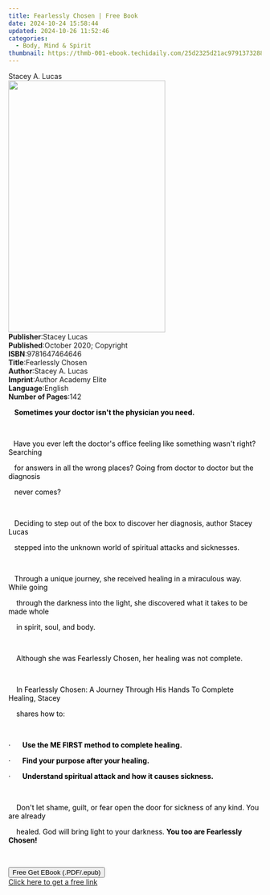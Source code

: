 ```yaml
---
title: Fearlessly Chosen | Free Book
date: 2024-10-24 15:58:44
updated: 2024-10-26 11:52:46
categories:
  - Body, Mind & Spirit
thumbnail: https://thmb-001-ebook.techidaily.com/25d2325d21ac9791373288020d4d4c7189f0014f091c31ee10fad9229e4342fa.jpg
---
```

<main id="book-container">
  <div class="flex flex-col">
    <div class="book-brief flex-1 py-6 px-4 sm:p-6 md:py-10 md:px-8">
      <!-- brief-->
      <div class="book-brief-main">Stacey A. Lucas</div>
    </div>
    <div
      class="book-meta-info flex-1 grid gap-4 col-start-1 col-end-3 row-start-1 sm:mb-6 sm:grid-cols-4 lg:gap-6 lg:col-start-2 lg:row-end-6 lg:row-span-6 lg:mb-0"
    >
      <div
        class="book-meta-info-left place-content-center mt-4 p-4 text-sm leading-6 col-start-2 col-span-2 dark:text-slate-400"
      >
        <img
          class="w-full h-500 object-cover rounded-lg sm:h-255 sm:col-span-2 lg:col-span-full"
          src="https://img-001-ebook.techidaily.com/ea5ba6a9ae56f9a3448dd5c9561ec6a75cfbc99d6d4f0d5727c4c55935411909.jpg"
          alt=""
          width="312"
          height="500"
        />
      </div>
      <div
        class="book-meta-info-right mt-2 col-start-1 row-start-2 col-span-3 self-center"
      >
        <!-- meta data  -->
        <div class="flex flex-col px-4 md:px-8">
          <div class="flex-1">
            <strong>Publisher</strong>:<span class="px-2">Stacey Lucas</span>
          </div>
          <div class="flex-1">
            <strong>Published</strong>:<span class="px-2"
              >October 2020; Copyright</span
            >
          </div>
          <div class="flex-1">
            <strong>ISBN</strong>:<span class="px-2">9781647464646</span>
          </div>
          <div class="flex-1">
            <strong>Title</strong>:<span class="px-2">Fearlessly Chosen</span>
          </div>
          <div class="flex-1">
            <strong>Author</strong>:<span class="px-2">Stacey A. Lucas</span>
          </div>
          <div class="flex-1">
            <strong>Imprint</strong>:<span class="px-2"
              >Author Academy Elite</span
            >
          </div>
          <div class="flex-1">
            <strong>Language</strong>:<span class="px-2">English</span>
          </div>
          <div class="flex-1">
            <strong>Number of Pages</strong>:<span class="px-2">142</span>
          </div>
        </div>
      </div>
    </div>
    <div class="book-description flex-1 py-6 px-4 sm:p-6 md:py-10 md:px-8">
      <div class="book-description-main">
        <div accordion-content="" id="description">
          <p>
            <span style="color: black">&nbsp;&nbsp;&nbsp;</span
            ><strong style="color: black"
              >Sometimes your doctor isn't the physician you need.</strong
            >
          </p>
          <p><strong style="color: black">&nbsp;</strong></p>
          <p>
            <strong style="color: black">&nbsp;&nbsp;&nbsp;</strong
            ><span style="color: black"
              >Have you ever left the doctor's office feeling like something
              wasn't right? Searching&nbsp;</span
            >
          </p>
          <p>
            <span style="color: black"
              >&nbsp;&nbsp;&nbsp;for answers in all the wrong places? Going from
              doctor to doctor but the diagnosis</span
            >
          </p>
          <p>
            <span style="color: black">&nbsp;&nbsp;&nbsp;never comes?</span>
          </p>
          <p><span style="color: black">&nbsp;</span></p>
          <p>
            <span style="color: black"
              >&nbsp;&nbsp;&nbsp;Deciding to step out of the box to discover her
              diagnosis, author Stacey Lucas</span
            >
          </p>
          <p>
            <span style="color: black"
              >&nbsp;&nbsp;&nbsp;stepped into the unknown world of spiritual
              attacks and sicknesses.</span
            >
          </p>
          <p><span style="color: black">&nbsp;</span></p>
          <p>
            <span style="color: black"
              >&nbsp;&nbsp;&nbsp;Through a unique journey, she received healing
              in a miraculous way. While going</span
            >
          </p>
          <p>
            <span style="color: black"
              >&nbsp;&nbsp;&nbsp;&nbsp;through the darkness into the light, she
              discovered what it takes to be made whole</span
            >
          </p>
          <p>
            <span style="color: black"
              >&nbsp;&nbsp;&nbsp;&nbsp;in spirit, soul, and body.</span
            >
          </p>
          <p><span style="color: black">&nbsp;</span></p>
          <p>
            <span style="color: black"
              >&nbsp;&nbsp;&nbsp;&nbsp;Although she was Fearlessly Chosen, her
              healing was not complete.</span
            >
          </p>
          <p><span style="color: black">&nbsp;</span></p>
          <p>
            <span style="color: black"
              >&nbsp;&nbsp;&nbsp;&nbsp;In Fearlessly Chosen: A Journey Through
              His Hands To Complete Healing, Stacey</span
            >
          </p>
          <p>
            <span style="color: black"
              >&nbsp;&nbsp;&nbsp;&nbsp;shares how to:</span
            >
          </p>
          <p><span style="color: black">&nbsp;</span></p>
          <p>
            <span style="color: black"
              >·&nbsp;&nbsp;&nbsp;&nbsp;&nbsp;&nbsp;</span
            ><strong style="color: black"
              >Use the ME FIRST method to complete healing.</strong
            >
          </p>
          <p>
            <span style="color: black"
              >·&nbsp;&nbsp;&nbsp;&nbsp;&nbsp;&nbsp;</span
            ><strong style="color: black"
              >Find your purpose after your healing.</strong
            >
          </p>
          <p>
            <span style="color: black"
              >·&nbsp;&nbsp;&nbsp;&nbsp;&nbsp;&nbsp;</span
            ><strong style="color: black"
              >Understand spiritual attack and how it causes sickness.</strong
            >
          </p>
          <p><span style="color: black">&nbsp;</span></p>
          <p>
            <span style="color: black"
              >&nbsp;&nbsp;&nbsp;&nbsp;Don't let shame, guilt, or fear open the
              door for sickness of any kind. You are already</span
            >
          </p>
          <p>
            <span style="color: black"
              >&nbsp;&nbsp;&nbsp;&nbsp;healed. God will bring light to your
              darkness. </span
            ><strong style="color: black"
              >You too are Fearlessly Chosen!</strong
            >
          </p>
          <p><br /></p>
        </div>
        <div class="accordion-fader"></div>
      </div>
    </div>
    <div class="book-excerpts flex-1 py-6 px-4 sm:p-6 md:py-10 md:px-8"></div>
    <div
      class="book-about-author flex-1 py-6 px-4 sm:p-6 md:py-10 md:px-8"
    ></div>
    <div class="book-free-get flex-1 py-6 px-4 sm:p-6 md:py-10 md:px-8">
      <button
        id="btn-free-get"
        class="bg-blue-500 hover:bg-blue-700 text-white font-bold py-2 px-4 rounded"
      >
        Free Get EBook (.PDF/.epub)
      </button>
      <div id="countdown-display" class="px-2 text-lg mt-2"></div>
      <a
        id="free-link"
        class="hidden bg-blue-500 hover:bg-blue-700 text-white font-bold py-2 px-4 rounded"
        href="https://www.ebooks.com/en-us/book/210124451/fearlessly-chosen/stacey-a-lucas/"
        target="_blank"
        >Click here to get a free link</a
      >
    </div>
    <script>
      let countdownTime = 0;
      let countdownInterval = null;
      document
        .getElementById('btn-free-get')
        .addEventListener('click', startCountdown);
      function startCountdown() {
        countdownTime = new Date().getTime() + 60000 * 3;
        countdownInterval = setInterval(updateCountdown, 1000);
        document.getElementById('btn-free-get').disabled = true;
        document
          .getElementById('btn-free-get')
          .classList.add('bg-gray-500', 'cursor-not-allowed');
      }
      function updateCountdown() {
        let currentTime = new Date().getTime();
        let timeLeft = countdownTime - currentTime;
        let secondsLeft = Math.floor(timeLeft / 1000);
        document.getElementById('countdown-display').innerHTML =
          `Remaining time: ${secondsLeft} seconds.`;
        if (secondsLeft <= 0) {
          clearInterval(countdownInterval);
          document.getElementById('btn-free-get').classList.add('hidden');
          document.getElementById('free-link').classList.remove('hidden');
          document.getElementById('countdown-display').innerHTML = '';
        }
      }
    </script>
  </div>
</main>
